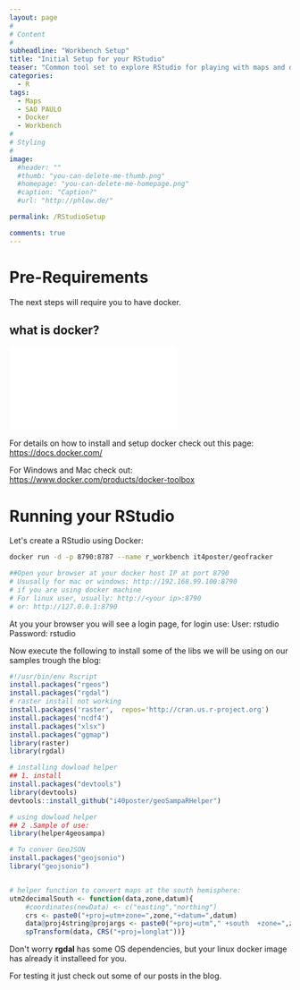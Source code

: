 ```yaml
---
layout: page
#
# Content
#
subheadline: "Workbench Setup"
title: "Initial Setup for your RStudio"
teaser: "Common tool set to explore RStudio for playing with maps and data"
categories:
  - R
tags:
  - Maps
  - SAO PAULO
  - Docker
  - Workbench
#
# Styling
#
image:
  #header: ""
  #thumb: "you-can-delete-me-thumb.png"
  #homepage: "you-can-delete-me-homepage.png"
  #caption: "Caption?"
  #url: "http://phlow.de/"

permalink: /RStudioSetup

comments: true
---
```


# Pre-Requirements

The next steps will require you to have docker.

## what is docker?
<div class="flex-video">
  <iframe src="//www.youtube.com/embed/aLipr7tTuA4" frameborder="0"></iframe>
</div>


For details on how to install and setup docker check out this page:
https://docs.docker.com/

For Windows and Mac check out:
https://www.docker.com/products/docker-toolbox



# Running your RStudio


Let's create a RStudio using Docker:

```bash
docker run -d -p 8790:8787 --name r_workbench it4poster/geofracker

##Open your browser at your docker host IP at port 8790
# Ususally for mac or windows: http://192.168.99.100:8790
# if you are using docker machine
# For linux user, usually: http://<your ip>:8790
# or: http://127.0.0.1:8790

```
At you your browser you will see a login page, for login use:
User: rstudio
Password: rstudio

Now execute the following to install some of the libs we will be using on our samples trough the blog:

```R
#!/usr/bin/env Rscript
install.packages("rgeos")
install.packages("rgdal")
# raster install not working
install.packages('raster',  repos='http://cran.us.r-project.org')
install.packages('ncdf4')
install.packages("xlsx")
install.packages("ggmap")
library(raster)
library(rgdal)

# installing dowload helper
## 1. install
install.packages("devtools")
library(devtools)
devtools::install_github("i40poster/geoSampaRHelper")

# using dowload helper
## 2 .Sample of use:
library(helper4geosampa)

# To conver GeoJSON
install.packages("geojsonio")
library("geojsonio")


# helper function to convert maps at the south hemisphere:
utm2decimalSouth <- function(data,zone,datum){
    #coordinates(newData) <- c("easting","northing")
    crs <- paste0("+proj=utm+zone=",zone,"+datum=",datum)
    data@proj4string@projargs <- paste0("+proj=utm"," +south  +zone=",zone," +datum=",datum)
    spTransform(data, CRS("+proj=longlat"))}
```

Don't worry **rgdal** has some OS dependencies, but your linux docker image has already it installeed for you.


For testing it just check out some of our posts in the blog.

